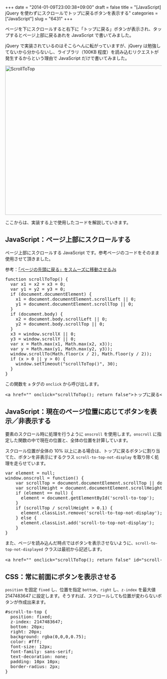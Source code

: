 +++
date = "2014-01-09T23:00:38+09:00"
draft = false
title = "[JavaScript] jQuery を使わずにスクロールでトップに戻るボタンを表示する"
categories = ["JavaScript"]
slug = "6431"
+++

ページを下にスクロールすると右下に「トップに戻る」ボタンが表示され、タップするとページ上部に戻るあれを JavaScript で書いてみました。

jQuery で実装されているのはそこらへんに転がっていますが、jQuery は勉強してないから分からないし、ライブラリ（100KB 程度）を読み込むリクエストが発生するからという理由で JavaScript だけで書いてみました。

<img class="align-center" src="/images/2014/01/scrollToTop.png" alt="ScrollToTop" title="scrollToTop.png" border="0" width="640" height="480" />

ここからは、実装する上で使用したコードを解説していきます。

<h2>JavaScript：ページ上部にスクロールする</h2>

ページ上部にスクロールする JavaScript です。参考ページのコードをそのまま使用させて頂きました。

参考：<a href="http://affiliatop.sitefix.jp/blog/js.html" target="_blank">「ページの先頭に戻る」をスムーズに移動させるJs</a>

<pre class="prettyprint">function scrollToTop() {
  var x1 = x2 = x3 = 0;
  var y1 = y2 = y3 = 0;
  if (document.documentElement) {
    x1 = document.documentElement.scrollLeft || 0;
    y1 = document.documentElement.scrollTop || 0;
  }
  if (document.body) {
    x2 = document.body.scrollLeft || 0;
    y2 = document.body.scrollTop || 0;
  }
  x3 = window.scrollX || 0;
  y3 = window.scrollY || 0;
  var x = Math.max(x1, Math.max(x2, x3));
  var y = Math.max(y1, Math.max(y2, y3));
  window.scrollTo(Math.floor(x / 2), Math.floor(y / 2));
  if (x > 0 || y > 0) {
    window.setTimeout("scrollToTop()", 30);
  }
}</pre>

この関数を <code>a</code> タグの <code>onclick</code> から呼び出します。

<pre class="prettyprint">&lt;a href="" onclick="scrollToTop(); return false"&gt;トップに戻る&lt;/a&gt;</pre>

<h2>JavaScript：現在のページ位置に応じてボタンを表示／非表示する</h2>

要素のスクロール時に処理を行うように <code>onscroll</code> を使用します。<code>onscroll</code> に指定した関数の中で現在の位置と、全体の位置を計算しています。

スクロール位置が全体の 10% 以上にある場合は、トップに戻るボタンに割り当てた、ボタンを非表示にするクラス <code>scroll-to-top-not-display</code> を取り除く処理を走らせています。

<pre class="prettyprint">var element = null;
window.onscroll = function() {
    var scrollTop = document.documentElement.scrollTop || document.body.scrollTop;
    var scrollHeight = document.documentElement.scrollHeight || document.body.scrollHeight;
    if (element == null) {
      element = document.getElementById('scroll-to-top');
    }
    if (scrollTop / scrollHeight > 0.1) {
      element.classList.remove('scroll-to-top-not-display');
    } else {
      element.classList.add('scroll-to-top-not-display');
    }
}</pre>

また、ページを読み込んだ時点ではボタンを表示させないように、<code>scroll-to-top-not-displayed</code> クラスは最初から記述します。

<pre class="prettyprint">&lt;a href="" onclick="scrollToTop(); return false" id="scroll-to-top" class="scroll-to-top-not-display"&gt;トップに戻る&lt;/a&gt;</pre>

<h2>CSS：常に前面にボタンを表示させる</h2>

<code>position</code> を固定 <code>fixed</code> し、位置を指定 <code>bottom, right</code> し、<code>z-index</code> を最大値 2147483647 に設定します。そうすれば、スクロールしても位置が変わらないボタンが作成出来ます。

<pre class="prettyprint">#scroll-to-top {
  position: fixed;
  z-index: 2147483647;
  bottom: 20px;
  right: 20px;
  background: rgba(0,0,0,0.75);
  color: #fff;
  font-size: 12px;
  font-family: sans-serif;
  text-decoration: none;
  padding: 10px 10px;
  border-radius: 2px;
}</pre>

